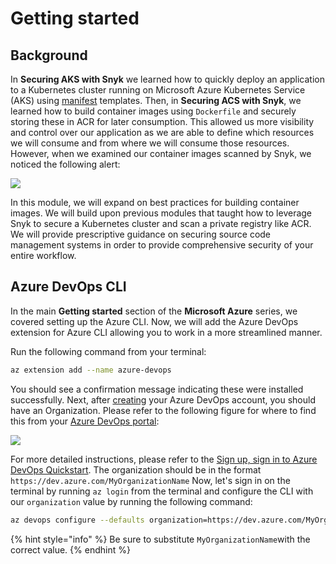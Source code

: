 # Getting started

## Background

In **Securing AKS with Snyk** we learned how to quickly deploy an application to a Kubernetes cluster running on Microsoft Azure Kubernetes Service \(AKS\) using [manifest](https://kubernetes.io/docs/concepts/cluster-administration/manage-deployment/) templates. Then, in **Securing ACS with Snyk**, we learned how to build container images using `Dockerfile` and securely storing these in ACR for later consumption. This allowed us more visibility and control over our application as we are able to define which resources we will consume and from where we will consume those resources. However, when we examined our container images scanned by Snyk, we noticed the following alert:

![](https://github.com/snyk/user-docs/tree/0874305e3aea1ea3c57b0398879776ac062b3479/.gitbook/assets/snyk_scan_06.png)

In this module, we will expand on best practices for building container images. We will build upon previous modules that taught how to leverage Snyk to secure a Kubernetes cluster and scan a private registry like ACR. We will provide prescriptive guidance on securing source code management systems in order to provide comprehensive security of your entire workflow.

## Azure DevOps CLI

In the main **Getting started** section of the **Microsoft Azure** series, we covered setting up the Azure CLI. Now, we will add the Azure DevOps extension for Azure CLI allowing you to work in a more streamlined manner.

Run the following command from your terminal:

```bash
az extension add --name azure-devops
```

You should see a confirmation message indicating these were installed successfully. Next, after [creating](https://azure.microsoft.com/en-us/services/devops/) your Azure DevOps account, you should have an Organization. Please refer to the following figure for where to find this from your [Azure DevOps portal](https://aex.dev.azure.com/):

![](https://github.com/snyk/user-docs/tree/0874305e3aea1ea3c57b0398879776ac062b3479/.gitbook/assets/azure_devops_01.png)

For more detailed instructions, please refer to the [Sign up, sign in to Azure DevOps Quickstart](https://docs.microsoft.com/en-us/azure/devops/user-guide/sign-up-invite-teammates?view=azure-devops). The organization should be in the format `https://dev.azure.com/MyOrganizationName` Now, let's sign in on the terminal by running `az login` from the terminal and configure the CLI with our `organization` value by running the following command:

```bash
az devops configure --defaults organization=https://dev.azure.com/MyOrganizationName/
```

{% hint style="info" %}
Be sure to substitute `MyOrganizationName`with the correct value.
{% endhint %}

